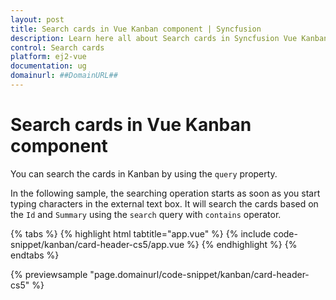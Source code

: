 ```yaml
---
layout: post
title: Search cards in Vue Kanban component | Syncfusion
description: Learn here all about Search cards in Syncfusion Vue Kanban component of Syncfusion Essential JS 2 and more.
control: Search cards 
platform: ej2-vue
documentation: ug
domainurl: ##DomainURL##
---
```


# Search cards in Vue Kanban component

You can search the cards in Kanban by using the `query` property.

In the following sample, the searching operation starts as soon as you start typing characters in the external text box. It will search the cards based on the `Id` and `Summary` using the `search` query with `contains` operator.

{% tabs %}
{% highlight html tabtitle="app.vue" %}
{% include code-snippet/kanban/card-header-cs5/app.vue %}
{% endhighlight %}
{% endtabs %}
        
{% previewsample "page.domainurl/code-snippet/kanban/card-header-cs5" %}